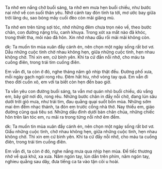 Ta nhớ em nắng chờ buổi sáng, ta nhớ em mưa hẹn buổi chiều, như bước nai nhớ về con suối thân yêu. Nhớ cánh tay đón tình ta tới, mơ ước bay giữa trời lãng du, sao bóng mây cuối đèo còn mãi giăng mù.

Ta nhớ em trên từng sợi tóc, nhớ những đêm chưa trọn nẻo về, theo bước chân, con đường nặng trĩu, canh khuya. Trong xót xa mắt nào đã khóc, trong thiết tha, môi nào đã hôn. Xin nhớ nhau dẫu rồi mãi mãi không còn.

dk:
Ta muốn tin mùa xuân đầy cánh én, nên chọn một ngày sống rất bơ vơ. Dẫu những cuộc tình chờ nhau không hẹn, giữa những cuộc tình, hẹn nhau không chờ. Thì xin em, cứ bình yên. Khi ta cứ đần nỗi nhớ, cho máu ta cuồng điên, trong trái tim cuồng điên.

Em vẫn đi, ta còn ở đó, nghe tháng năm gõ nhịp thật đều. Đường phố xưa, mỗi ngày gạch ngói rong rêu. Đêm hắt hiu, nhớ vòng tay quá. Em vẫn đi theo đời cuốn xô, em với ta biết còn hẹn đến bao giờ.

Ta vẫn yêu con đường buổi sáng, ta vẫn mơ quán nhỏ buổi chiều, dù vắng em, bây giờ nơi đó, rong rêu. Những bước chân in đầy nỗi chờ, đang lún sâu dưới trời gió mưa, như trái tim, đau quằng quại suốt bốn mùa. Những sớm mai êm đềm nhạc thánh, ta đón em trước cổng nhà thờ. Nay thiếu em, giáo đường cũng quá tiêu sơ. Những dấu đinh dưới bàn chân chúa, những chiếc hôn trên làn tóc em, ru mãi ra trong từng nỗi nhớ êm đềm.

dk:
Ta muốn tin mùa xuân đầy cánh én, nên chọn một ngày sống rất bơ vơ. Giấu những cuộc tình, chờ nhau không hẹn, giữa những cuộc tình, hẹn nhau không chờ. Thì xin em cứ bình yên. Khi ta cứ đầy nỗi nhớ, cho máu ta cuồng điên, trong trái tim cuồng điên.

Em vẫn đi, ta còn ở đó, nghe nắng mưa qua nhịp hẹn mùa. Để tiếc thương nhớ về quá khứ, xa xưa. Năm ngón tay, lún dần trên phím, năm ngón tay, nghieu quằng sau dây, đưa tiếng ca ta vào tận cõi u hoài.
